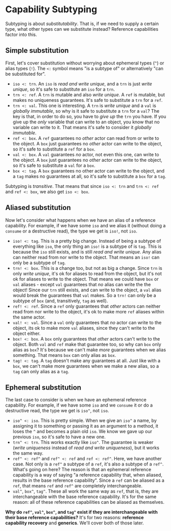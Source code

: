 # Capability Subtyping

Subtyping is about _substitutability_. That is, if we need to supply a certain type, what other types can we substitute instead? Reference capabilities factor into this.

## Simple substitution

First, let's cover substitution without worrying about ephemeral types (`^`) or alias types (`!`). The `<:` symbol means "is a subtype of" or alternatively "can be substituted for".

* `iso <: trn`. An `iso` is _read and write unique_, and a `trn` is just _write unique_, so it's safe to substitute an `iso` for a `trn`.
* `trn <: ref`. A `trn` is mutable and also _write unique_. A `ref` is mutable, but makes no uniqueness guarantees. It's safe to substitute a `trn` for a `ref`.
* `trn <: val`. This one is interesting. A `trn` is _write unique_ and a `val` is _globally immutable_, so why is it safe to substitute a `trn` for a `val`? The key is that, in order to do so, you have to _give up_ the `trn` you have. If you give up the _only_ variable that can write to an object, you know that no variable can write to it. That means it's safe to consider it _globally immutable_.
* `ref <: box`. A `ref` guarantees no _other_ actor can read from or write to the object. A `box` just guarantees no _other_ actor can write to the object, so it's safe to substitute a `ref` for a `box`.
* `val <: box`. A `val` guarantees _no_ actor, not even this one, can write to the object. A `box` just guarantees no _other_ actor can write to the object, so it's safe to substitute a `val` for a `box`.
* `box <: tag`. A `box` guarantees no other actor can write to the object, and a `tag` makes no guarantees at all, so it's safe to substitute a `box` for a `tag`.

Subtyping is _transitive_. That means that since `iso <: trn` and `trn <: ref` and `ref <: box`, we also get `iso <: box`.

## Aliased substitution

Now let's consider what happens when we have an alias of a reference capability. For example, if we have some `iso` and we alias it (without doing a `consume` or a destructive read), the type we get is `iso!`, not `iso`.

* `iso! <: tag`. This is a pretty big change. Instead of being a subtype of everything like `iso`, the only thing an `iso!` is a subtype of is `tag`. This is because the `iso` still exists, and is still _read and write unique_. Any alias can neither read from nor write to the object. That means an `iso!` can only be a subtype of `tag`.
* `trn! <: box`. This is a change too, but not as big a change. Since `trn` is only _write unique_, it's ok for aliases to read from the object, but it's not ok for aliases to write to the object. That means we could have `box` or `val` aliases - except `val` guarantees that _no_ alias can write the the object! Since our `trn` still exists, and can write to the object, a `val` alias would break the guarantees that `val` makes. So a `trn!` can only be a subtype of `box` (and, transitively, `tag` as well).
* `ref! <: ref`. Since a `ref` only guarantees that _other_ actors can neither read from nor write to the object, it's ok to make more `ref` aliases within the same actor.
* `val! <: val`. Since a `val` only guarantees that _no_ actor can write to the object, its ok to make more `val` aliases, since they can't write to the object either.
* `box! <: box`. A `box` only guarantees that _other_ actors can't write to the object. Both `val` and `ref` make that guarantee too, so why can `box` only alias as `box`? It's because we can't make _more_ guarantees when we alias something. That means `box` can only alias as `box`.
* `tag! <: tag`. A `tag` doesn't make any guarantees at all. Just like with a `box`, we can't make more guarantees when we make a new alias, so a `tag` can only alias as a `tag`.

## Ephemeral substitution

The last case to consider is when we have an ephemeral reference capability. For example, if we have some `iso` and we `consume` it or do a destructive read, the type we get is `iso^`, not `iso`.

* `iso^ <: iso`. This is pretty simple. When we give an `iso^` a name, by assigning it to something or passing it as an argument to a method, it loses the `^` and becomes a plain old `iso`. We know we gave up our previous `iso`, so it's safe to have a new one.
* `trn^ <: trn`. This works exactly like `iso^`. The guarantee is weaker (_write uniqueness_ instead of _read and write uniqueness_), but it works the same way.
* `ref^ <: ref^` and `ref^ <: ref` and `ref <: ref^`. Here, we have another case. Not only is a `ref^` a subtype of a `ref`, it's also a subtype of a `ref^`. What's going on here? The reason is that an ephemeral reference capability is a way of saying "a reference capability that, when aliased, results in the base reference capability". Since a `ref` can be aliased as a `ref`, that means `ref` and `ref^` are completely interchangeable.
* `val^`, `box^`, `tag^`. These all work the same way as `ref`, that is, they are interchangeable with the base reference capability. It's for the same reason: all of these reference capabilities can be aliased as themselves.

__Why do `ref^`, `val^`, `box^`, and `tag^` exist if they are interchangeable with their base reference capabilities?__ It's for two reasons: __reference capability recovery__ and __generics__. We'll cover both of those later.
